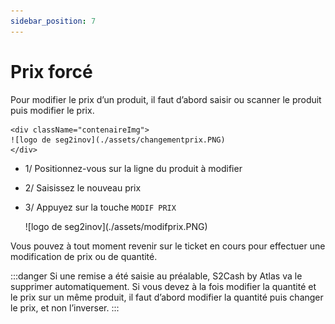 ```yaml
---
sidebar_position: 7
---
```


# Prix forcé

Pour modifier le prix d’un produit, il faut d’abord saisir ou scanner le produit puis modifier le prix.


    <div className="contenaireImg">
    ![logo de seg2inov](./assets/changementprix.PNG)
    </div>


- 1/  Positionnez-vous sur la ligne du produit à modifier

- 2/  Saisissez le nouveau prix

- 3/ Appuyez sur la touche ```MODIF PRIX```


    <div className="contenaireImg">
    ![logo de seg2inov](./assets/modifprix.PNG)
    </div>

Vous pouvez à tout moment revenir sur le ticket en cours pour effectuer une modification de prix ou de quantité.

:::danger
Si une remise a été saisie au préalable, S2Cash by Atlas va le supprimer automatiquement. Si vous devez à la fois modifier la quantité et le prix sur un même produit, il faut d’abord modifier la quantité puis changer le prix, et non l’inverser.
:::
